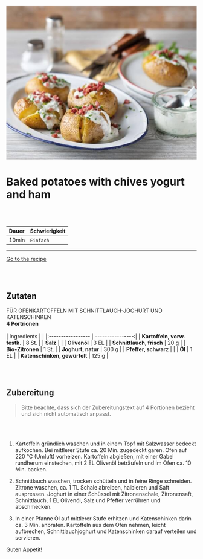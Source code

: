 <link rel="stylesheet" type="text/css" media="all" href="style.css" />



![RECIPE](pics/pic.jpg)


# Baked potatoes with chives yogurt and ham

<br><br>

Dauer | Schwierigkeit
|:----------------- | :----------------|
10min | `Einfach`

---------------

[Go to the recipe](https://www.lidl-kochen.de/rezeptwelt/ofenkartoffeln-mit-schnittlauch-joghurt-und-katenschinken-146552?ref=search)    

<br><br>

## Zutaten

FÜR OFENKARTOFFELN MIT SCHNITTLAUCH-JOGHURT UND KATENSCHINKEN
<br>
**4 Portrionen**
<br><br>
| Ingredients |  |
|:----------------- | ----------------:|
| **Kartoffeln, vorw. festk.** | 8 St. | 
| **Salz** |  | 
| **Olivenöl** | 3 EL | 
| **Schnittlauch, frisch** | 20 g |
| **Bio-Zitronen** | 1 St. | 
| **Joghurt, natur** | 300 g | 
| **Pfeffer, schwarz** |  | 
| **Öl** | 1 EL | 
| **Katenschinken, gewürfelt** | 125 g | 

<br><br>

## Zubereitung  


> Bitte beachte, dass sich der Zubereitungstext auf 4 Portionen bezieht und sich nicht automatisch anpasst.
<br>
<br>

1.  Kartoffeln gründlich waschen und in einem Topf mit Salzwasser bedeckt aufkochen. Bei mittlerer Stufe ca. 20 Min. zugedeckt garen. Ofen auf 220 °C (Umluft) vorheizen. Kartoffeln abgießen, mit einer Gabel rundherum einstechen, mit 2 EL Olivenöl beträufeln und im Ofen ca. 10 Min. backen.

2. Schnittlauch waschen, trocken schütteln und in feine Ringe schneiden. Zitrone waschen, ca. 1 TL Schale abreiben, halbieren und Saft auspressen. Joghurt in einer Schüssel mit Zitronenschale, Zitronensaft, Schnittlauch, 1 EL Olivenöl, Salz und Pfeffer verrühren und abschmecken.

3. In einer Pfanne Öl auf mittlerer Stufe erhitzen und Katenschinken darin ca. 3 Min. anbraten. Kartoffeln aus dem Ofen nehmen, leicht aufbrechen, Schnittlauchjoghurt und Katenschinken darauf verteilen und servieren.

Guten Appetit!